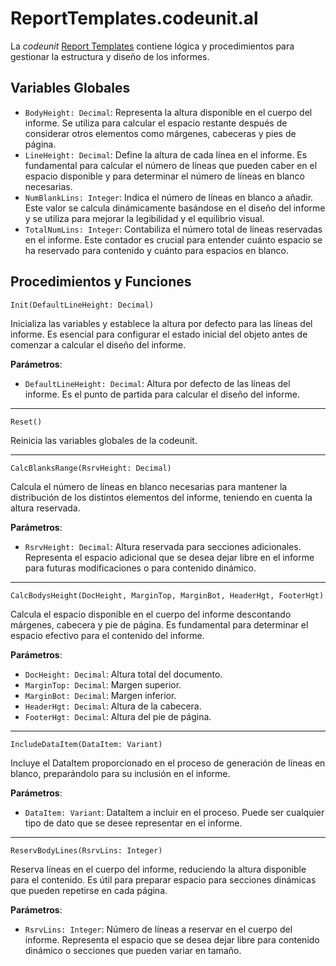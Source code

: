# ReportTemplates.codeunit.al

La _codeunit_ [Report Templates](../src/codeunit/ReportTemplates.codeunit.al) contiene lógica y procedimientos para gestionar la estructura y diseño de los  informes.

## Variables Globales

- `BodyHeight: Decimal`: Representa la altura disponible en el cuerpo del informe. Se utiliza para calcular el espacio restante después de considerar otros elementos como márgenes, cabeceras y pies de página.  
- `LineHeight: Decimal`: Define la altura de cada línea en el informe. Es fundamental para calcular el número de líneas que pueden caber en el espacio disponible y para determinar el número de líneas en blanco necesarias.  
- `NumBlankLins: Integer`: Indica el número de líneas en blanco a añadir. Este valor se calcula dinámicamente basándose en el diseño del informe y se utiliza para mejorar la legibilidad y el equilibrio visual.  
- `TotalNumLins: Integer`: Contabiliza el número total de líneas reservadas en el informe. Este contador es crucial para entender cuánto espacio se ha reservado para contenido y cuánto para espacios en blanco.

## Procedimientos y Funciones

`Init(DefaultLineHeight: Decimal)`

Inicializa las variables y establece la altura por defecto para las líneas del informe. Es esencial para configurar el estado inicial del objeto antes de comenzar a calcular el diseño del informe.

**Parámetros**:
- `DefaultLineHeight: Decimal`: Altura por defecto de las líneas del informe. Es el punto de partida para calcular el diseño del informe.

---

`Reset()`

Reinicia las variables globales de la codeunit.

---

 `CalcBlanksRange(RsrvHeight: Decimal)`

Calcula el número de líneas en blanco necesarias para mantener la distribución de los distintos elementos del informe, teniendo en cuenta la altura reservada.

**Parámetros**:
- `RsrvHeight: Decimal`: Altura reservada para secciones adicionales. Representa el espacio adicional que se desea dejar libre en el informe para futuras modificaciones o para contenido dinámico.

---

`CalcBodysHeight(DocHeight, MarginTop, MarginBot, HeaderHgt, FooterHgt)`

Calcula el espacio disponible en el cuerpo del informe descontando márgenes, cabecera y pie de página. Es fundamental para determinar el espacio efectivo para el contenido del informe.

**Parámetros**:
- `DocHeight: Decimal`: Altura total del documento.
- `MarginTop: Decimal`: Margen superior.
- `MarginBot: Decimal`: Margen inferior.
- `HeaderHgt: Decimal`: Altura de la cabecera.
- `FooterHgt: Decimal`: Altura del pie de página.

---

`IncludeDataItem(DataItem: Variant)`

Incluye el DataItem proporcionado en el proceso de generación de líneas en blanco, preparándolo para su inclusión en el informe.

**Parámetros**:
- `DataItem: Variant`: DataItem a incluir en el proceso. Puede ser cualquier tipo de dato que se desee representar en el informe.

---

`ReservBodyLines(RsrvLins: Integer)`

Reserva líneas en el cuerpo del informe, reduciendo la altura disponible para el contenido. Es útil para preparar espacio para secciones dinámicas que pueden repetirse en cada página.

**Parámetros**:
- `RsrvLins: Integer`: Número de líneas a reservar en el cuerpo del informe. Representa el espacio que se desea dejar libre para contenido dinámico o secciones que pueden variar en tamaño.